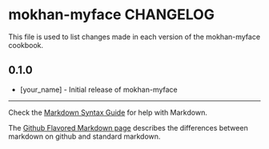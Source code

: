 mokhan-myface CHANGELOG
=======================

This file is used to list changes made in each version of the mokhan-myface cookbook.

0.1.0
-----
- [your_name] - Initial release of mokhan-myface

- - -
Check the [Markdown Syntax Guide](http://daringfireball.net/projects/markdown/syntax) for help with Markdown.

The [Github Flavored Markdown page](http://github.github.com/github-flavored-markdown/) describes the differences between markdown on github and standard markdown.
